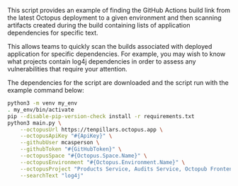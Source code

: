 This script provides an example of finding the GitHub Actions build link from the latest
Octopus deployment to a given environment and then scanning artifacts created during the build
containing lists of application dependencies for specific text.

This allows teams to quickly scan the builds associated with deployed application for specific
dependencies. For example, you may wish to know what projects contain log4j dependencies in order
to assess any vulnerabilities that require your attention.

The dependencies for the script are downloaded and the script run with the example command below:

```bash
python3 -m venv my_env
. my_env/bin/activate
pip --disable-pip-version-check install -r requirements.txt
python3 main.py \
    --octopusUrl https://tenpillars.octopus.app \
    --octopusApiKey "#{ApiKey}" \
    --githubUser mcasperson \
    --githubToken "#{GitHubToken}" \
    --octopusSpace "#{Octopus.Space.Name}" \
    --octopusEnvironment "#{Octopus.Environment.Name}" \
    --octopusProject "Products Service, Audits Service, Octopub Frontend" \
    --searchText "log4j"
```